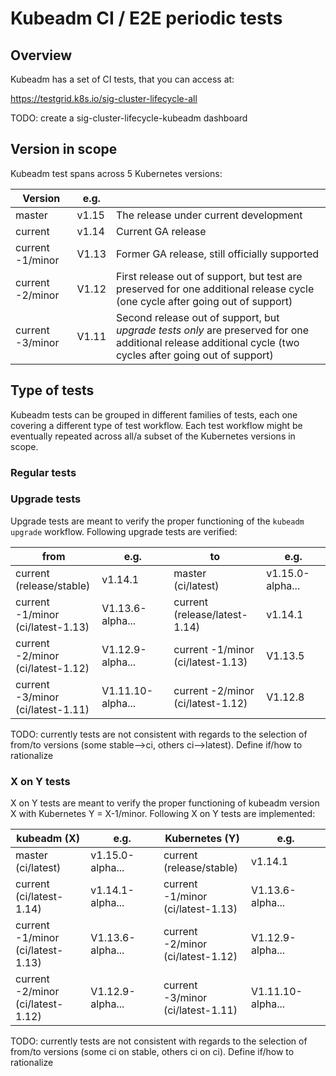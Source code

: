 # Kubeadm CI / E2E periodic tests

## Overview

Kubeadm has a set of CI tests, that you can access at:

<https://testgrid.k8s.io/sig-cluster-lifecycle-all>

TODO: create a sig-cluster-lifecycle-kubeadm dashboard

## Version in scope

Kubeadm test spans across 5 Kubernetes versions:

| Version          | e.g.   |                                                              |
| ---------------- | ------ | ------------------------------------------------------------ |
| master           | v1.15  | The release under current development                        |
| current          | v1.14  | Current GA release                                           |
| current -1/minor | V1.13  | Former GA release, still officially supported                |
| current -2/minor | V1.12  | First release out of support, but test are preserved for one additional release cycle (one cycle after going out of support) |
| current -3/minor | V1.11  | Second release out of support, but _upgrade tests only_ are preserved for one additional release additional cycle (two cycles after going out of support) |

## Type of tests

Kubeadm tests can be grouped in different families of tests, each one covering a different type of test workflow. Each test workflow
might be eventually repeated across all/a subset of the Kubernetes versions in scope.

### Regular tests

### Upgrade tests

Upgrade tests are meant to verify the proper functioning of the `kubeadm upgrade` workflow. Following upgrade tests are verified:

| from                                         | e.g.              | to                                     | e.g.             |
| -------------------------------------------- | ----------------- | -------------------------------------- | ---------------- |
| current<br />(release/stable)                | v1.14.1           | master<br />(ci/latest)                | v1.15.0-alpha... |
| current -1/minor<br />(ci/latest-1.13) | V1.13.6-alpha...  | current<br />(release/latest-1.14)     | v1.14.1          |
| current -2/minor<br />(ci/latest-1.12)       | V1.12.9-alpha...  | current -1/minor<br />(ci/latest-1.13) | V1.13.5          |
| current -3/minor<br />(ci/latest-1.11)       | V1.11.10-alpha... | current -2/minor<br />(ci/latest-1.12) | V1.12.8          |

TODO: currently tests are not consistent with regards to the selection of from/to versions (some stable-->ci,
others ci-->latest). Define if/how to rationalize

### X on Y tests

X on Y tests are meant to verify the proper functioning of kubeadm version X with Kubernetes Y = X-1/minor. Following X on Y tests are implemented:

| kubeadm (X)                            | e.g.             | Kubernetes (Y)                         | e.g.              |
| -------------------------------------- | ---------------- | -------------------------------------- | ----------------- |
| master<br />(ci/latest)                | v1.15.0-alpha... | current<br />(release/stable)          | v1.14.1           |
| current<br />(ci/latest-1.14)          | v1.14.1-alpha... | current -1/minor<br />(ci/latest-1.13) | V1.13.6-alpha...  |
| current -1/minor<br />(ci/latest-1.13) | V1.13.6-alpha... | current -2/minor<br />(ci/latest-1.12) | V1.12.9-alpha...  |
| current -2/minor<br />(ci/latest-1.12) | V1.12.9-alpha... | current -3/minor<br />(ci/latest-1.11) | V1.11.10-alpha... |

TODO: currently tests are not consistent with regards to the selection of from/to versions (some ci on stable, others ci on ci). Define if/how to rationalize

